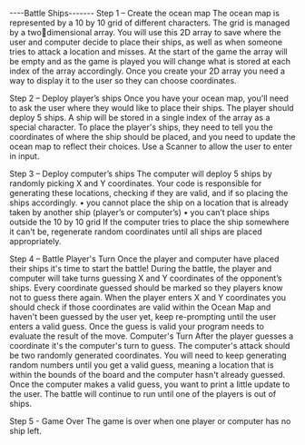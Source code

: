  ----Battle Ships-------
Step 1 – Create the ocean map
The ocean map is represented by a 10 by 10 grid of different characters. The grid is managed by a twodimensional array. You will use this 2D array to save where the user and computer decide to place their ships, as well as when someone tries to attack a location and misses. At the start of the game the array 
will be empty and as the game is played you will change what is stored at each index of the array accordingly.
Once you create your 2D array you need a way to display it to the user so they can choose coordinates.

Step 2 – Deploy player’s ships
Once you have your ocean map, you'll need to ask the user where they would like to place their ships. 
The player should deploy 5 ships. A ship will be stored in a single index of the array as a special character. 
To place the player's ships, they need to tell you the coordinates of where the ship should be placed, and you need to update the ocean map to reflect their choices. 
Use a Scanner to allow the user to enter in input.

Step 3 – Deploy computer’s ships
The computer will deploy 5 ships by randomly picking X and Y coordinates. Your code is responsible for generating these locations, checking if they are valid, and if so placing the ships accordingly.
• you cannot place the ship on a location that is already taken by another ship (player’s or computer’s)
• you can’t place ships outside the 10 by 10 grid
If the computer tries to place the ship somewhere it can't be, regenerate random coordinates until all ships are placed appropriately.

Step 4 – Battle
Player's Turn
Once the player and computer have placed their ships it's time to start the battle! During the battle, the player and computer will take turns guessing X and Y coordinates of the opponent’s ships.
Every coordinate guessed should be marked so they players know not to guess there again.
When the player enters X and Y coordinates you should check if those coordinates are valid within the Ocean Map and haven't been guessed by the user yet, keep re-prompting until the user enters a valid guess. 
Once the guess is valid your program needs to evaluate the result of the move.
Computer's Turn
After the player guesses a coordinate it's the computer's turn to guess. The computer's attack should be two randomly generated coordinates. 
You will need to keep generating random numbers until you get a valid guess, meaning a location that is within the bounds of the board and the computer hasn't already guessed.
Once the computer makes a valid guess, you want to print a little update to the user.
The battle will continue to run until one of the players is out of ships.

Step 5 - Game Over
The game is over when one player or computer has no ship left.
